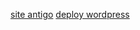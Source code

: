 
[site antigo](https://www.redcresearch.ie/)
[deploy wordpress](https://stage.caribbeanbusinesspost.com/)
